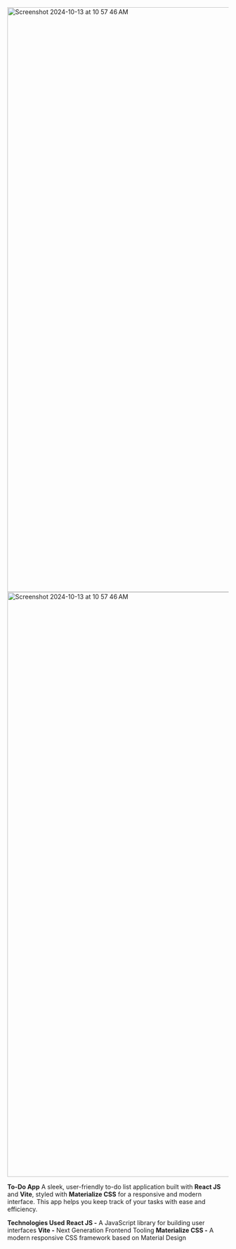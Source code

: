 <img width="1332" alt="Screenshot 2024-10-13 at 10 57 46 AM" src="https://github.com/user-attachments/assets/f2f87d62-e7a1-486e-bcb4-148e5a4cf446">
<img width="1332" alt="Screenshot 2024-10-13 at 10 57 46 AM" src="https://github.com/user-attachments/assets/7110c2c0-77b0-4cc0-a7a9-ad2eb5738ac9">

**To-Do App**
A sleek, user-friendly to-do list application built with **React JS** and **Vite**, styled with **Materialize CSS** for a responsive and modern interface. This app helps you keep track of your tasks with ease and efficiency.

**Technologies Used**
**React JS -** A JavaScript library for building user interfaces
**Vite -** Next Generation Frontend Tooling
**Materialize CSS -** A modern responsive CSS framework based on Material Design
